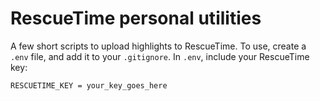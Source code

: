 # RescueTime personal utilities

A few short scripts to upload highlights to RescueTime. To use, create a `.env`
file, and add it to your `.gitignore`. In `.env`, include your RescueTime key:
```
RESCUETIME_KEY = your_key_goes_here
```
